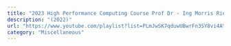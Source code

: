 ```yaml
---
title: "2023 High Performance Computing Course Prof Dr - Ing Morris Riedel"
description: "(2022)"
url: "https://www.youtube.com/playlist?list=PLmJwSK7qduwUBwrFn3SY8vi4AYa2rVTWH"
category: "Miscellaneous"
---
```

